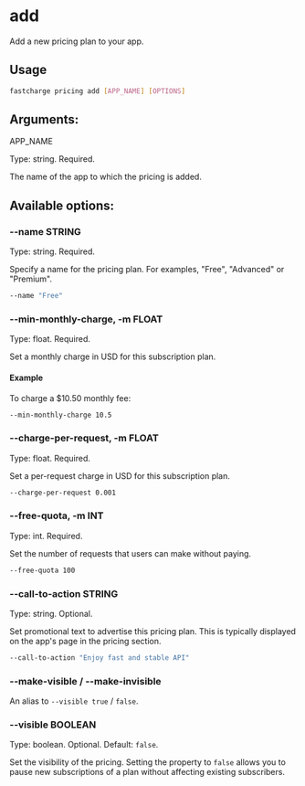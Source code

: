 # add

Add a new pricing plan to your app.

## Usage

```bash
fastcharge pricing add [APP_NAME] [OPTIONS]
```

## Arguments:

APP_NAME

Type: string. Required.

The name of the app to which the pricing is added.

## Available options:

### --name STRING

Type: string. Required.

Specify a name for the pricing plan. For examples, "Free", "Advanced" or "Premium".

```bash
--name "Free"
```

### --min-monthly-charge, -m FLOAT

Type: float. Required.

Set a monthly charge in USD for this subscription plan. 

#### Example

To charge a $10.50 monthly fee:

```bash
--min-monthly-charge 10.5
```


### --charge-per-request, -m FLOAT

Type: float. Required.

Set a per-request charge in USD for this subscription plan.

```bash
--charge-per-request 0.001
```


### --free-quota, -m INT

Type: int. Required.

Set the number of requests that users can make without paying.

```bash
--free-quota 100
```


### --call-to-action STRING

Type: string. Optional.

Set promotional text to advertise this pricing plan. This is typically displayed
on the app's page in the pricing section.

```bash
--call-to-action "Enjoy fast and stable API"
```

### --make-visible / --make-invisible

An alias to `--visible true` / `false`.

### --visible BOOLEAN

Type: boolean. Optional. Default: `false`.

Set the visibility of the pricing. Setting the property to `false` allows you to
pause new subscriptions of a plan without affecting existing subscribers.



